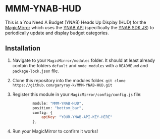 # MMM-YNAB-HUD

This is a You Need A Budget (YNAB) Heads Up Display (HUD) for the [MagicMirror](https://github.com/MichMich/MagicMirror) which uses the [YNAB API](https://api.youneedabudget.com/) (specifically the [YNAB SDK JS](https://github.com/ynab/ynab-sdk-js)) to periodically update and display budget categories.

## Installation

1. Navigate to your `MagicMirror/modules` folder. It should at least already contain the folders `default` and `node_modules` with a `README.md` and `package-lock.json` file.

2. Clone this repository into the modules folder. `git clone https://github.com/garyray-k/MMM-YNAB-HUD.git`

3. Register this module in your `MagicMirror/config/config.js` file:

   ```javascript
            module: "MMM-YNAB-HUD",
            position: "bottom_bar",
            config: {
                apiKey: "YOUR-YNAB-API-KEY-HERE"
            },
    ```

4. Run your MagicMirror to confirm it works!
